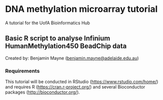 # DNA methylation microarray tutorial
A tutorial for the UofA Bioinformatics Hub
## Basic R script to analyse Infinium HumanMethylation450 BeadChip data
Created by: Benjamin Mayne (benjamin.mayne@adelaide.edu.au)

### Requirements
This tutorial will be conducted in RStudio (https://www.rstudio.com/home/) and requires R (https://cran.r-project.org/) and several Bioconductor packages (http://bioconductor.org/).
